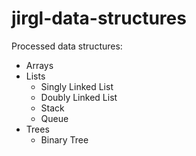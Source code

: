 # jirgl-data-structures
Processed data structures:

* Arrays
* Lists
  * Singly Linked List
  * Doubly Linked List
  * Stack
  * Queue
* Trees
  * Binary Tree
